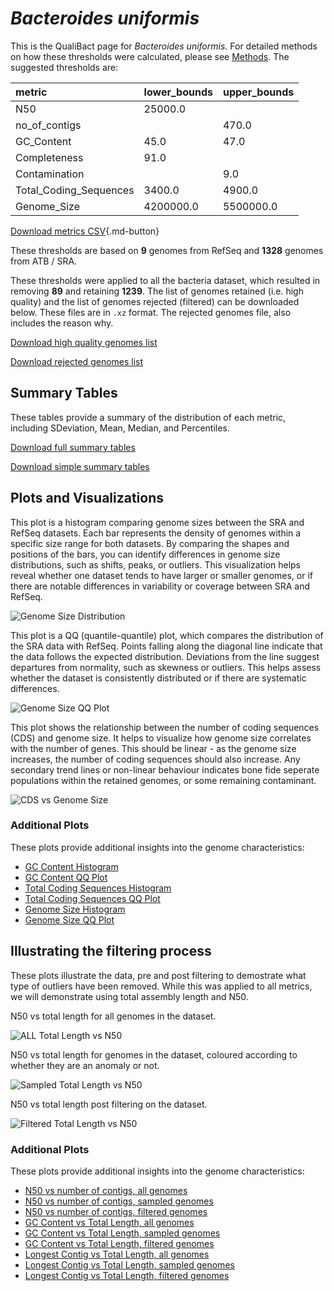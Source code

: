 # *Bacteroides uniformis*

This is the QualiBact page for *Bacteroides uniformis*. For detailed methods on how these thresholds were calculated, please see [Methods](../../methods.md).
The suggested thresholds are: 

| metric                 | lower_bounds   | upper_bounds   |
|:-----------------------|:---------------|:---------------|
| N50                    | 25000.0        |                |
| no_of_contigs          |                | 470.0          |
| GC_Content             | 45.0           | 47.0           |
| Completeness           | 91.0           |                |
| Contamination          |                | 9.0            |
| Total_Coding_Sequences | 3400.0         | 4900.0         |
| Genome_Size            | 4200000.0      | 5500000.0      |

[Download metrics CSV](Bacteroides_uniformis_metrics.csv){.md-button}


These thresholds are based on **9** genomes from RefSeq and **1328** genomes from ATB / SRA.

These thresholds were applied to all the bacteria dataset, which resulted in removing **89** and retaining **1239**.
The list of genomes retained (i.e. high quality) and the list of genomes rejected (filtered) can be downloaded below. These files are in `.xz` format. The rejected genomes file, also includes the reason why.

[Download high quality genomes list](Bacteroides_uniformis_high_quality_genomes.csv.xz)


[Download rejected genomes list](Bacteroides_uniformis_filtered_out_genomes.csv.xz)



## Summary Tables
These tables provide a summary of the distribution of each metric, including SDeviation, Mean, Median, and Percentiles.

[Download full summary tables](summary.csv)

[Download simple summary tables](selected_summary.csv)

## Plots and Visualizations

This plot is a histogram comparing genome sizes between the SRA and RefSeq datasets. Each bar represents the density of genomes within a specific size range for both datasets. By comparing the shapes and positions of the bars, you can identify differences in genome size distributions, such as shifts, peaks, or outliers. This visualization helps reveal whether one dataset tends to have larger or smaller genomes, or if there are notable differences in variability or coverage between SRA and RefSeq.

![Genome Size Distribution](Genome_Size_refseq_histogram_kde.png)

This plot is a QQ (quantile-quantile) plot, which compares the distribution of the SRA data with RefSeq. Points falling along the diagonal line indicate that the data follows the expected distribution. Deviations from the line suggest departures from normality, such as skewness or outliers. This helps assess whether the dataset is consistently distributed or if there are systematic differences.

![Genome Size QQ Plot](Genome_Size_refseq_qqplot.png)

This plot shows the relationship between the number of coding sequences (CDS) and genome size. It helps to visualize how genome size correlates with the number of genes. This should be linear - as the genome size increases, the number of coding sequences should also increase. Any secondary trend lines or non-linear behaviour indicates bone fide seperate populations within the retained genomes, or some remaining contaminant. 

![CDS vs Genome Size](Bacteroides_uniformis_CDS_vs_Genome_Size.png)

### Additional Plots

These plots provide additional insights into the genome characteristics:

- [GC Content Histogram](GC_Content_refseq_histogram_kde.png)
- [GC Content QQ Plot](GC_Content_refseq_qqplot.png)
- [Total Coding Sequences Histogram](Total_Coding_Sequences_refseq_histogram_kde.png)
- [Total Coding Sequences QQ Plot](Total_Coding_Sequences_refseq_qqplot.png)
- [Genome Size Histogram](Genome_Size_refseq_histogram_kde.png)
- [Genome Size QQ Plot](Genome_Size_refseq_qqplot.png)
## Illustrating the filtering process
These plots illustrate the data, pre and post filtering to demostrate what type of outliers have been removed. While this was applied to all metrics, we will demonstrate using total assembly length and N50.

N50 vs total length for all genomes in the dataset.

![ALL Total Length vs N50](Bacteroides_uniformis_all_total_length_N50.png)

N50 vs total length for genomes in the dataset, coloured according to whether they are an anomaly or not.

![Sampled Total Length vs N50](Bacteroides_uniformis_sample_total_length_N50.png)

N50 vs total length post filtering on the dataset.

![Filtered Total Length vs N50](Bacteroides_uniformis_filt_total_length_N50.png)

### Additional Plots

These plots provide additional insights into the genome characteristics:

- [N50 vs number of contigs, all genomes](Bacteroides_uniformis_all_N50_number.png)
- [N50 vs number of contigs, sampled genomes](Bacteroides_uniformis_sample_N50_number.png)
- [N50 vs number of contigs, filtered genomes](Bacteroides_uniformis_filt_N50_number.png)
- [GC Content vs Total Length, all genomes](Bacteroides_uniformis_all_total_length_GC_Content.png)
- [GC Content vs Total Length, sampled genomes](Bacteroides_uniformis_sample_total_length_GC_Content.png)
- [GC Content vs Total Length, filtered genomes](Bacteroides_uniformis_filt_total_length_GC_Content.png)
- [Longest Contig vs Total Length, all genomes](Bacteroides_uniformis_all_total_length_longest.png)
- [Longest Contig vs Total Length, sampled genomes](Bacteroides_uniformis_sample_total_length_longest.png)
- [Longest Contig vs Total Length, filtered genomes](Bacteroides_uniformis_filt_total_length_longest.png)
